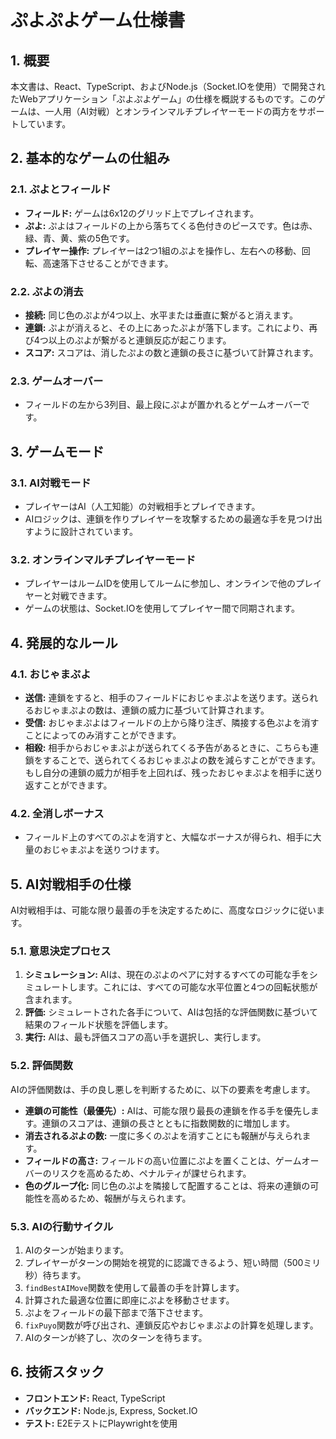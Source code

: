 # ぷよぷよゲーム仕様書

## 1. 概要

本文書は、React、TypeScript、およびNode.js（Socket.IOを使用）で開発されたWebアプリケーション「ぷよぷよゲーム」の仕様を概説するものです。このゲームは、一人用（AI対戦）とオンラインマルチプレイヤーモードの両方をサポートしています。

## 2. 基本的なゲームの仕組み

### 2.1. ぷよとフィールド

-   **フィールド:** ゲームは6x12のグリッド上でプレイされます。
-   **ぷよ:** ぷよはフィールドの上から落ちてくる色付きのピースです。色は赤、緑、青、黄、紫の5色です。
-   **プレイヤー操作:** プレイヤーは2つ1組のぷよを操作し、左右への移動、回転、高速落下させることができます。

### 2.2. ぷよの消去

-   **接続:** 同じ色のぷよが4つ以上、水平または垂直に繋がると消えます。
-   **連鎖:** ぷよが消えると、その上にあったぷよが落下します。これにより、再び4つ以上のぷよが繋がると連鎖反応が起こります。
-   **スコア:** スコアは、消したぷよの数と連鎖の長さに基づいて計算されます。

### 2.3. ゲームオーバー

-   フィールドの左から3列目、最上段にぷよが置かれるとゲームオーバーです。

## 3. ゲームモード

### 3.1. AI対戦モード

-   プレイヤーはAI（人工知能）の対戦相手とプレイできます。
-   AIロジックは、連鎖を作りプレイヤーを攻撃するための最適な手を見つけ出すように設計されています。

### 3.2. オンラインマルチプレイヤーモード

-   プレイヤーはルームIDを使用してルームに参加し、オンラインで他のプレイヤーと対戦できます。
-   ゲームの状態は、Socket.IOを使用してプレイヤー間で同期されます。

## 4. 発展的なルール

### 4.1. おじゃまぷよ

-   **送信:** 連鎖をすると、相手のフィールドにおじゃまぷよを送ります。送られるおじゃまぷよの数は、連鎖の威力に基づいて計算されます。
-   **受信:** おじゃまぷよはフィールドの上から降り注ぎ、隣接する色ぷよを消すことによってのみ消すことができます。
-   **相殺:** 相手からおじゃまぷよが送られてくる予告があるときに、こちらも連鎖をすることで、送られてくるおじゃまぷよの数を減らすことができます。もし自分の連鎖の威力が相手を上回れば、残ったおじゃまぷよを相手に送り返すことができます。

### 4.2. 全消しボーナス

-   フィールド上のすべてのぷよを消すと、大幅なボーナスが得られ、相手に大量のおじゃまぷよを送りつけます。

## 5. AI対戦相手の仕様

AI対戦相手は、可能な限り最善の手を決定するために、高度なロジックに従います。

### 5.1. 意思決定プロセス

1.  **シミュレーション:** AIは、現在のぷよのペアに対するすべての可能な手をシミュレートします。これには、すべての可能な水平位置と4つの回転状態が含まれます。
2.  **評価:** シミュレートされた各手について、AIは包括的な評価関数に基づいて結果のフィールド状態を評価します。
3.  **実行:** AIは、最も評価スコアの高い手を選択し、実行します。

### 5.2. 評価関数

AIの評価関数は、手の良し悪しを判断するために、以下の要素を考慮します。

-   **連鎖の可能性（最優先）:** AIは、可能な限り最長の連鎖を作る手を優先します。連鎖のスコアは、連鎖の長さとともに指数関数的に増加します。
-   **消去されるぷよの数:** 一度に多くのぷよを消すことにも報酬が与えられます。
-   **フィールドの高さ:** フィールドの高い位置にぷよを置くことは、ゲームオーバーのリスクを高めるため、ペナルティが課せられます。
-   **色のグループ化:** 同じ色のぷよを隣接して配置することは、将来の連鎖の可能性を高めるため、報酬が与えられます。

### 5.3. AIの行動サイクル

1.  AIのターンが始まります。
2.  プレイヤーがターンの開始を視覚的に認識できるよう、短い時間（500ミリ秒）待ちます。
3.  `findBestAIMove`関数を使用して最善の手を計算します。
4.  計算された最適な位置に即座にぷよを移動させます。
5.  ぷよをフィールドの最下部まで落下させます。
6.  `fixPuyo`関数が呼び出され、連鎖反応やおじゃまぷよの計算を処理します。
7.  AIのターンが終了し、次のターンを待ちます。

## 6. 技術スタック

-   **フロントエンド:** React, TypeScript
-   **バックエンド:** Node.js, Express, Socket.IO
-   **テスト:** E2EテストにPlaywrightを使用
